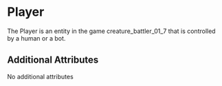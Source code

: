 # Player

The Player is an entity in the game creature_battler_01_7 that is controlled by a human or a bot. 

## Additional Attributes

No additional attributes